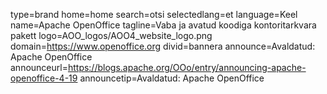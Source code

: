 type=brand
home=home
search=otsi
selectedlang=et
language=Keel
name=Apache OpenOffice
tagline=Vaba ja avatud koodiga kontoritarkvara pakett
logo=AOO_logos/AOO4_website_logo.png
domain=https://www.openoffice.org
divid=bannera
announce=Avaldatud: Apache OpenOffice
announceurl=https://blogs.apache.org/OOo/entry/announcing-apache-openoffice-4-19
announcetip=Avaldatud: Apache OpenOffice
~~~~~~
